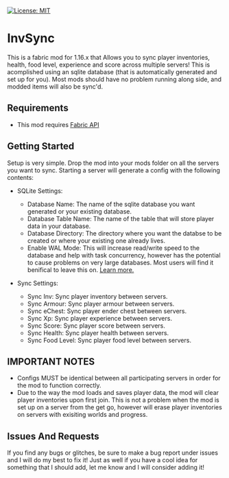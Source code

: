 [![License: MIT](https://img.shields.io/badge/License-MIT-green.svg)](https://opensource.org/licenses/MIT)

# InvSync

This is a fabric mod for 1.16.x that Allows you to sync player inventories, health, food level, experience and score across multiple servers! This is acomplished using an sqlite database (that is automatically generated and set up for you). Most mods should have no problem running along side, and modded items will also be sync'd.

## Requirements

- This mod requires [Fabric API](https://www.curseforge.com/minecraft/mc-mods/fabric-api) 

## Getting Started

Setup is very simple. Drop the mod into your mods folder on all the servers you want to sync. Starting a server will generate a config with the following contents:

- SQLite Settings:
  - Database Name: The name of the sqlite database you want generated or your existing database.
  - Database Table Name: The name of the table that will store player data in your database.
  - Database Directory: The directory where you want the databse to be created or where your existing one already lives.
  - Enable WAL Mode: This will increase read/write speed to the database and help with task concurrency, however has the potential to cause problems on very large databases. Most users will find it benifical to leave this on. [Learn more.](https://sqlite.org/wal.html)

- Sync Settings: 
  - Sync Inv: Sync player inventory between servers. 
  - Sync Armour: Sync player armour between servers.
  - Sync eChest: Sync player ender chest between servers.
  - Sync Xp: Sync player experience between servers.
  - Sync Score: Sync player score between servers.
  - Sync Health: Sync player health between servers.
  - Sync Food Level: Sync player food level between servers.

## IMPORTANT NOTES 

- Configs MUST be identical between all participating servers in order for the mod to function correctly.
- Due to the way the mod loads and saves player data, the mod will clear player inventories upon first join. This is not a problem when the mod is set up on a server from the get go, however will erase player inventories on servers with exisiting worlds and progress.

## Issues And Requests

If you find any bugs or glitches, be sure to make a bug report under issues and I will do my best to fix it! Just as well if you have a cool idea for something that I should add, let me know and I will consider adding it!
